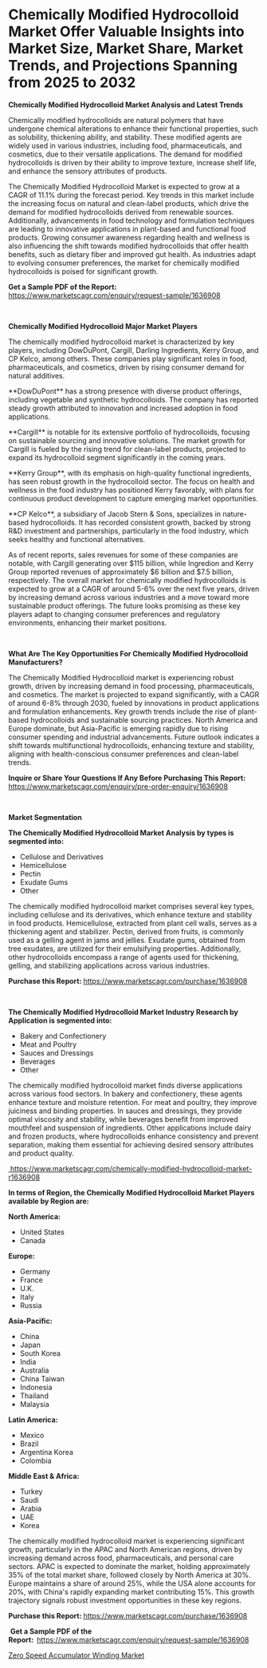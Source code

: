 <p><h1>Chemically Modified Hydrocolloid Market Offer Valuable Insights into Market Size, Market Share, Market Trends, and Projections Spanning from 2025 to 2032</h1></p><p><strong>Chemically Modified Hydrocolloid Market Analysis and Latest Trends</strong></p>
<p><p>Chemically modified hydrocolloids are natural polymers that have undergone chemical alterations to enhance their functional properties, such as solubility, thickening ability, and stability. These modified agents are widely used in various industries, including food, pharmaceuticals, and cosmetics, due to their versatile applications. The demand for modified hydrocolloids is driven by their ability to improve texture, increase shelf life, and enhance the sensory attributes of products.</p><p>The Chemically Modified Hydrocolloid Market is expected to grow at a CAGR of 11.1% during the forecast period. Key trends in this market include the increasing focus on natural and clean-label products, which drive the demand for modified hydrocolloids derived from renewable sources. Additionally, advancements in food technology and formulation techniques are leading to innovative applications in plant-based and functional food products. Growing consumer awareness regarding health and wellness is also influencing the shift towards modified hydrocolloids that offer health benefits, such as dietary fiber and improved gut health. As industries adapt to evolving consumer preferences, the market for chemically modified hydrocolloids is poised for significant growth.</p></p>
<p><strong>Get a Sample PDF of the Report:&nbsp;</strong> <a href="https://www.marketscagr.com/enquiry/request-sample/1636908?utm_campaign=3201&utm_medium=2&utm_source=Github&utm_content=ia&utm_term=23032025&utm_id=chemically-modified-hydrocolloid">https://www.marketscagr.com/enquiry/request-sample/1636908</a></p>
<p>&nbsp;</p>
<p><strong>Chemically Modified Hydrocolloid Major Market Players</strong></p>
<p><p>The chemically modified hydrocolloid market is characterized by key players, including DowDuPont, Cargill, Darling Ingredients, Kerry Group, and CP Kelco, among others. These companies play significant roles in food, pharmaceuticals, and cosmetics, driven by rising consumer demand for natural additives.</p><p>**DowDuPont** has a strong presence with diverse product offerings, including vegetable and synthetic hydrocolloids. The company has reported steady growth attributed to innovation and increased adoption in food applications. </p><p>**Cargill** is notable for its extensive portfolio of hydrocolloids, focusing on sustainable sourcing and innovative solutions. The market growth for Cargill is fueled by the rising trend for clean-label products, projected to expand its hydrocolloid segment significantly in the coming years.</p><p>**Kerry Group**, with its emphasis on high-quality functional ingredients, has seen robust growth in the hydrocolloid sector. The focus on health and wellness in the food industry has positioned Kerry favorably, with plans for continuous product development to capture emerging market opportunities.</p><p>**CP Kelco**, a subsidiary of Jacob Stern & Sons, specializes in nature-based hydrocolloids. It has recorded consistent growth, backed by strong R&D investment and partnerships, particularly in the food industry, which seeks healthy and functional alternatives.</p><p>As of recent reports, sales revenues for some of these companies are notable, with Cargill generating over $115 billion, while Ingredion and Kerry Group reported revenues of approximately $6 billion and $7.5 billion, respectively. The overall market for chemically modified hydrocolloids is expected to grow at a CAGR of around 5-6% over the next five years, driven by increasing demand across various industries and a move toward more sustainable product offerings. The future looks promising as these key players adapt to changing consumer preferences and regulatory environments, enhancing their market positions.</p></p>
<p>&nbsp;</p>
<p><strong>What Are The Key Opportunities For Chemically Modified Hydrocolloid Manufacturers?</strong></p>
<p><p>The Chemically Modified Hydrocolloid market is experiencing robust growth, driven by increasing demand in food processing, pharmaceuticals, and cosmetics. The market is projected to expand significantly, with a CAGR of around 6-8% through 2030, fueled by innovations in product applications and formulation enhancements. Key growth trends include the rise of plant-based hydrocolloids and sustainable sourcing practices. North America and Europe dominate, but Asia-Pacific is emerging rapidly due to rising consumer spending and industrial advancements. Future outlook indicates a shift towards multifunctional hydrocolloids, enhancing texture and stability, aligning with health-conscious consumer preferences and clean-label trends.</p></p>
<p><strong>Inquire or Share Your Questions If Any Before Purchasing This Report:</strong> <a href="https://www.marketscagr.com/enquiry/pre-order-enquiry/1636908?utm_campaign=3201&utm_medium=2&utm_source=Github&utm_content=ia&utm_term=23032025&utm_id=chemically-modified-hydrocolloid">https://www.marketscagr.com/enquiry/pre-order-enquiry/1636908</a></p>
<p>&nbsp;</p>
<p><strong>Market Segmentation</strong></p>
<p><strong>The Chemically Modified Hydrocolloid Market Analysis by types is segmented into:</strong></p>
<p><ul><li>Cellulose and Derivatives</li><li>Hemicellulose</li><li>Pectin</li><li>Exudate Gums</li><li>Other</li></ul></p>
<p><p>The chemically modified hydrocolloid market comprises several key types, including cellulose and its derivatives, which enhance texture and stability in food products. Hemicellulose, extracted from plant cell walls, serves as a thickening agent and stabilizer. Pectin, derived from fruits, is commonly used as a gelling agent in jams and jellies. Exudate gums, obtained from tree exudates, are utilized for their emulsifying properties. Additionally, other hydrocolloids encompass a range of agents used for thickening, gelling, and stabilizing applications across various industries.</p></p>
<p><strong>Purchase this Report:&nbsp;</strong><a href="https://www.marketscagr.com/purchase/1636908?utm_campaign=3201&utm_medium=2&utm_source=Github&utm_content=ia&utm_term=23032025&utm_id=chemically-modified-hydrocolloid">https://www.marketscagr.com/purchase/1636908</a></p>
<p>&nbsp;</p>
<p><strong>The Chemically Modified Hydrocolloid Market Industry Research by Application is segmented into:</strong></p>
<p><ul><li>Bakery and Confectionery</li><li>Meat and Poultry</li><li>Sauces and Dressings</li><li>Beverages</li><li>Other</li></ul></p>
<p><p>The chemically modified hydrocolloid market finds diverse applications across various food sectors. In bakery and confectionery, these agents enhance texture and moisture retention. For meat and poultry, they improve juiciness and binding properties. In sauces and dressings, they provide optimal viscosity and stability, while beverages benefit from improved mouthfeel and suspension of ingredients. Other applications include dairy and frozen products, where hydrocolloids enhance consistency and prevent separation, making them essential for achieving desired sensory attributes and product quality.</p></p>
<p><a href="https://www.marketscagr.com/chemically-modified-hydrocolloid-market-r1636908?utm_campaign=3201&utm_medium=2&utm_source=Github&utm_content=ia&utm_term=23032025&utm_id=chemically-modified-hydrocolloid">&nbsp;https://www.marketscagr.com/chemically-modified-hydrocolloid-market-r1636908</a></p>
<p><strong>In terms of Region, the Chemically Modified Hydrocolloid Market Players available by Region are:</strong></p>
<p>
    <p> <strong> North America: </strong>
        <ul>
            <li>United States</li>
            <li>Canada</li>
        </ul>
        </p> 
    <p> <strong> Europe: </strong>
        <ul>
            <li>Germany</li>
            <li>France</li>
            <li>U.K.</li>
            <li>Italy</li>
            <li>Russia</li>
        </ul>
        </p> 
    <p> <strong> Asia-Pacific: </strong>
        <ul>
            <li>China</li>
            <li>Japan</li>
            <li>South Korea</li>
            <li>India</li>
            <li>Australia</li>
            <li>China Taiwan</li>
            <li>Indonesia</li>
            <li>Thailand</li>
            <li>Malaysia</li>
        </ul>
        </p> 
    <p> <strong> Latin America: </strong>
        <ul>
            <li>Mexico</li>
            <li>Brazil</li>
            <li>Argentina Korea</li>
            <li>Colombia</li>
        </ul>
        </p> 
    <p> <strong> Middle East & Africa: </strong>
        <ul>
            <li>Turkey</li>
            <li>Saudi</li>
            <li>Arabia</li>
            <li>UAE</li>
            <li>Korea</li>
        </ul>
    </p>
    </p>
<p><p>The chemically modified hydrocolloid market is experiencing significant growth, particularly in the APAC and North American regions, driven by increasing demand across food, pharmaceuticals, and personal care sectors. APAC is expected to dominate the market, holding approximately 35% of the total market share, followed closely by North America at 30%. Europe maintains a share of around 25%, while the USA alone accounts for 20%, with China's rapidly expanding market contributing 15%. This growth trajectory signals robust investment opportunities in these key regions.</p></p>
<p><strong>Purchase this Report: </strong><a href="https://www.marketscagr.com/purchase/1636908?utm_campaign=3201&utm_medium=2&utm_source=Github&utm_content=ia&utm_term=23032025&utm_id=chemically-modified-hydrocolloid">https://www.marketscagr.com/purchase/1636908</a></p>
<p>&nbsp;<strong>Get a Sample PDF of the Report:&nbsp;&nbsp;</strong><a href="https://www.marketscagr.com/enquiry/request-sample/1636908?utm_campaign=3201&utm_medium=2&utm_source=Github&utm_content=ia&utm_term=23032025&utm_id=chemically-modified-hydrocolloid">https://www.marketscagr.com/enquiry/request-sample/1636908</a></p>
<p><strong></strong></p>
<p><p><a href="https://github.com/vigoseiler/Market-Research-Report-List-1/blob/main/zero-speed-accumulator-winding-market.md?utm_campaign=3201&utm_medium=2&utm_source=Github&utm_content=ia&utm_term=23032025&utm_id=chemically-modified-hydrocolloid">Zero Speed Accumulator Winding Market</a></p></p>
